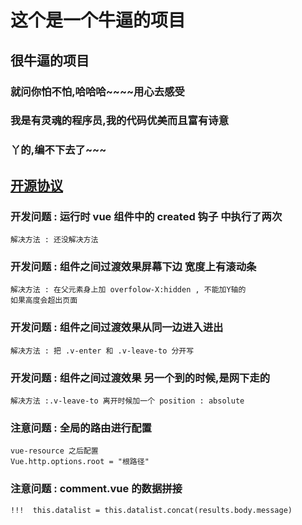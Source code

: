 # 这个是一个牛逼的项目
## 很牛逼的项目
### 就问你怕不怕,哈哈哈~~~~用心去感受
### 我是有灵魂的程序员,我的代码优美而且富有诗意
### 丫的,编不下去了~~~
## [ 开源协议 ](https://blog.csdn.net/constzl/article/details/80411788)

### 开发问题 : 运行时 vue 组件中的 created 钩子 中执行了两次
```text
解决方法 : 还没解决方法
```
### 开发问题 : 组件之间过渡效果屏幕下边 宽度上有滚动条
```text
解决方法 : 在父元素身上加 overfolow-X:hidden , 不能加Y轴的
如果高度会超出页面
```
### 开发问题 : 组件之间过渡效果从同一边进入进出
```text
解决方法 : 把 .v-enter 和 .v-leave-to 分开写
```
### 开发问题 : 组件之间过渡效果 另一个到的时候,是网下走的
```text
解决方法 :.v-leave-to 离开时候加一个 position : absolute
```
### 注意问题 : 全局的路由进行配置
```text
vue-resource 之后配置
Vue.http.options.root = "根路径"
```
### 注意问题 : comment.vue 的数据拼接
```text
!!!  this.datalist = this.datalist.concat(results.body.message)
```





